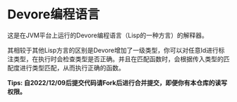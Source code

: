 # Devore编程语言

这是在JVM平台上运行的Devore编程语言（Lisp的一种方言）的解释器。

其相较于其他Lisp方言的区别是Devore增加了一级类型，你可以对任意Id进行标注类型，在执行时会检查类型是否正确。并且在匹配函数时，会根据传入类型的匹配度进行类型匹配，从而执行正确的函数。

**Tips: 自2022/12/09后提交代码请Fork后进行合并提交，即便你有本仓库的读写权限。**
